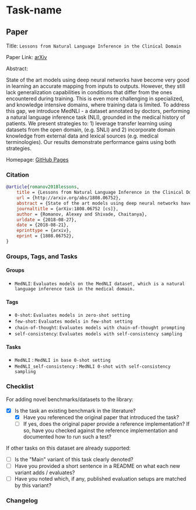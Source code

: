 # Task-name

## Paper

Title: `Lessons from Natural Language Inference in the Clinical Domain`

Paper Link: [arXiv](https://arxiv.org/abs/1808.06752)

Abstract:

State of the art models using deep neural networks have become very good in learning an accurate mapping from inputs to outputs. However, they still lack generalization capabilities in conditions that differ from the ones encountered during training. This is even more challenging in specialized, and knowledge intensive domains, where training data is limited. To address this gap, we introduce MedNLI - a dataset annotated by doctors, performing a natural language inference task (NLI), grounded in the medical history of patients. We present strategies to: 1) leverage transfer learning using datasets from the open domain, (e.g. SNLI) and 2) incorporate domain knowledge from external data and lexical sources (e.g. medical terminologies). Our results demonstrate performance gains using both strategies.

Homepage: [GitHub Pages](https://jgc128.github.io/mednli/)

### Citation

```bibtex
@article{romanov2018lessons,
	title = {Lessons from Natural Language Inference in the Clinical Domain},
	url = {http://arxiv.org/abs/1808.06752},
	abstract = {State of the art models using deep neural networks have become very good in learning an accurate mapping from inputs to outputs. However, they still lack generalization capabilities in conditions that differ from the ones encountered during training. This is even more challenging in specialized, and knowledge intensive domains, where training data is limited. To address this gap, we introduce {MedNLI} - a dataset annotated by doctors, performing a natural language inference task ({NLI}), grounded in the medical history of patients. We present strategies to: 1) leverage transfer learning using datasets from the open domain, (e.g. {SNLI}) and 2) incorporate domain knowledge from external data and lexical sources (e.g. medical terminologies). Our results demonstrate performance gains using both strategies.},
	journaltitle = {arXiv:1808.06752 [cs]},
	author = {Romanov, Alexey and Shivade, Chaitanya},
	urldate = {2018-08-27},
	date = {2018-08-21},
	eprinttype = {arxiv},
	eprint = {1808.06752},
}
```

### Groups, Tags, and Tasks

#### Groups

* `MedNLI`: `Evaluates models on the MedNLI dataset, which is a natural language inference task in the medical domain.`

#### Tags

* `0-shot`: `Evaluates models in zero-shot setting`
* `few-shot`: `Evaluates models in few-shot setting`
* `chain-of-thought`: `Evaluates models with chain-of-thought prompting`
* `self-consistency`: `Evaluates models with self-consistency sampling`

#### Tasks

* `MedNLI` : `MedNLI in base 0-shot setting`
* `MedNLI_self-consistency` : `MedNLI 0-shot with self-consistency sampling`

### Checklist

For adding novel benchmarks/datasets to the library:

* [x] Is the task an existing benchmark in the literature?
  * [x] Have you referenced the original paper that introduced the task?
  * [ ] If yes, does the original paper provide a reference implementation? If so, have you checked against the reference implementation and documented how to run such a test?

If other tasks on this dataset are already supported:

* [ ] Is the "Main" variant of this task clearly denoted?
* [ ] Have you provided a short sentence in a README on what each new variant adds / evaluates?
* [ ] Have you noted which, if any, published evaluation setups are matched by this variant?

### Changelog
